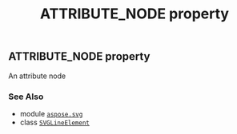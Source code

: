 ﻿---
title: ATTRIBUTE_NODE property
second_title: Aspose.SVG for Python via .NET API References
description: 
type: docs
weight: 490
url: /python-net/aspose.svg/svglineelement/attribute_node/
is_root: false
---

## ATTRIBUTE_NODE property


An attribute node

### See Also
* module [`aspose.svg`](../../)
* class [`SVGLineElement`](/svg/python-net/aspose.svg/svglineelement)
